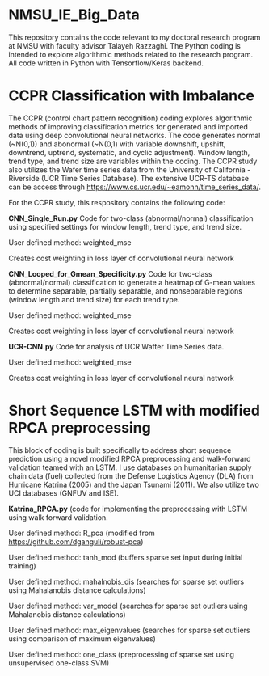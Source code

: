 # NMSU_IE_Big_Data

This repository contains the code relevant to my doctoral research program at NMSU with faculty advisor Talayeh Razzaghi. The Python coding is intended to explore algorithmic methods related to the research program.  All code written in Python with Tensorflow/Keras backend.  

 # CCPR Classification with Imbalance

The CCPR (control chart pattern recognition) coding explores algorithmic methods of improving classification metrics for generated and imported data using deep convolutional neural networks.  The code generates normal (~N(0,1)) and abonormal (~N(0,1) with variable downshift, upshift, downtrend, uptrend, systematic, and cyclic adjustment).  Window length, trend type, and trend size are variables within the coding.  The CCPR study also utilizes the Wafer time series data from the University of California - Riverside (UCR Time Series Database).  The extensive UCR-TS database can be access through https://www.cs.ucr.edu/~eamonn/time_series_data/. 

For the CCPR study, this respository contains the following code:

**CNN_Single_Run.py** Code for two-class (abnormal/normal) classification using specified settings for window length, trend type, and trend size.

User defined method: weighted_mse

Creates cost weighting in loss layer of convolutional neural network

**CNN_Looped_for_Gmean_Specificity.py** Code for two-class (abnormal/normal) classification to generate a heatmap of G-mean values to determine separable, partially separable, and nonseparable regions (window length and trend size) for each trend type.

User defined method: weighted_mse

Creates cost weighting in loss layer of convolutional neural network

**UCR-CNN.py** Code for analysis of UCR Wafter Time Series data.

User defined method: weighted_mse

Creates cost weighting in loss layer of convolutional neural network

# Short Sequence LSTM with modified RPCA preprocessing

This block of coding is built specifically to address short sequence prediction using a novel modified RPCA preprocessing and walk-forward validation teamed with an LSTM.  I use databases on humanitarian supply chain data (fuel) collected from the Defense Logistics Agency (DLA) from Hurricane Katrina (2005) and the Japan Tsunami (2011).  We also utilize two UCI databases (GNFUV and ISE).

**Katrina_RPCA.py** (code for implementing the preprocessing with LSTM using walk forward validation.

User defined method: R_pca (modified from https://github.com/dganguli/robust-pca)

User defined method: tanh_mod (buffers sparse set input during initial training)

User defined method: mahalnobis_dis (searches for sparse set outliers using Mahalanobis distance calculations)

User defined method: var_model (searches for sparse set outliers using Mahalanobis distance calculations)

User defined method: max_eigenvalues (searches for sparse set outliers using comparison of maximum eigenvalues)

User defined method: one_class (preprocessing of sparse set using unsupervised one-class SVM)



